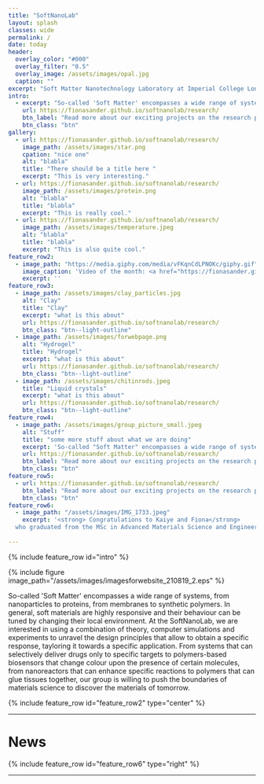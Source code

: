 ```yaml
---
title: "SoftNanoLab"
layout: splash
classes: wide
permalink: /
date: today
header:
  overlay_color: "#000"
  overlay_filter: "0.5"
  overlay_image: /assets/images/opal.jpg
  caption: ""
excerpt: "Soft Matter Nanotechnology Laboratory at Imperial College London"
intro: 
  - excerpt: "So-called 'Soft Matter' encompasses a wide range of systems, from nanoparticles to proteins, from membranes to synthetic polymers. In general, soft materials are highly responsive and their behaviour can be tuned by changing their local environment. At the SoftNanoLab, we are interested in using a combination of theory, computer simulations and experiments to unravel the design principles that allow to obtain a specific response, tayloring it towards a specific application. From systems that can selectively deliver drugs only to specific targets to polymers-based biosensors that change colour upon the presence of certain molecules, from nanoreactors that can enhance specific reactions to polymers that can glue tissues together, our group is willing to push the boundaries of materials science to discover the materials of tomorrow."
    url: https://fionasander.github.io/softnanolab/research/
    btn_label: "Read more about our exciting projects on the research page"
    btn_class: "btn"
gallery:
  - url: https://fionasander.github.io/softnanolab/research/
    image_path: /assets/images/star.png
    cpation: "nice one"
    alt: "blabla"
    title: "There should be a title here "
    excerpt: "This is very interesting."
  - url: https://fionasander.github.io/softnanolab/research/
    image_path: /assets/images/protein.png
    alt: "blabla"
    title: "blabla"
    excerpt: "This is really cool."
  - url: https://fionasander.github.io/softnanolab/research/
    image_path: /assets/images/temperature.jpeg
    alt: "blabla"
    title: "blabla"
    excerpt: "This is also quite cool."
feature_row2:
  - image_path: "https://media.giphy.com/media/vFKqnCdLPNOKc/giphy.gif"
    image_caption: 'Video of the month: <a href="https://fionasander.github.io/softnanolab/research/">Gold nanoparticle</a> simulation blablabla - <small><em> by <a href="https://fionasander.github.io/softnanolab/theteam/william/">William Morton</a> </small>'
    excerpt: ''
feature_row3:
  - image_path: /assets/images/clay_particles.jpg 
    alt: "Clay"
    title: "Clay"
    excerpt: "what is this about"
    url: https://fionasander.github.io/softnanolab/research/
    btn_class: "btn--light-outline"
  - image_path: /assets/images/forwebpage.png
    alt: "Hydrogel"
    title: "Hydrogel"
    excerpt: "what is this about"
    url: https://fionasander.github.io/softnanolab/research/
    btn_class: "btn--light-outline"
  - image_path: /assets/images/chitinrods.jpeg
    title: "Liquid crystals"
    excerpt: "what is this about"
    url: https://fionasander.github.io/softnanolab/research/
    btn_class: "btn--light-outline"
feature_row4:
  - image_path: /assets/images/group_picture_small.jpeg
    alt: "Stuff"
    title: "some more stuff about what we are doing"
    excerpt: 'So-called "Soft Matter" encompasses a wide range of systems, from nanoparticles to proteins, from membranes to synthetic polymers. In general, soft materials are highly responsive and their behaviour can be tuned by changing their local environment. At the SoftNanoLab, we are interested in using a combination of theory, computer simulations and experiments to unravel the design principles that allow to obtain a specific response, tayloring it towards a specific application. From systems that can selectively deliver drugs only to specific targets to polymers-based biosensors that change colour upon the presence of certain molecules, from nanoreactors that can enhance specific reactions to polymers that can glue tissues together, our group is willing to push the boundaries of materials science to discover the materials of tomorrow.'
    url: https://fionasander.github.io/softnanolab/research/
    btn_label: "Read more about our exciting projects on the research page"
    btn_class: "btn"
feature_row5:
  - url: https://fionasander.github.io/softnanolab/research/
    btn_label: "Read more about our exciting projects on the research page"
    btn_class: "btn"
feature_row6:
  - image_path: "/assets/images/IMG_1733.jpeg"
    excerpt: '<strong> Congratulations to Kaiye and Fiona</strong>
  who graduated from the MSc in Advanced Materials Science and Engineering at Imperial College and continue doing PhDs in the SoftNanoLab group. <small> <em>- 08th May 2019</em> </small>'
    
---
```

   

{% include feature_row id="intro" %}

{% include figure image_path="/assets/images/imagesforwebsite_210819_2.eps" %}

So-called 'Soft Matter' encompasses a wide range of systems, from nanoparticles to proteins, from membranes to synthetic polymers. In general, soft materials are highly responsive and their behaviour can be tuned by changing their local environment. At the SoftNanoLab, we are interested in using a combination of theory, computer simulations and experiments to unravel the design principles that allow to obtain a specific response, tayloring it towards a specific application. From systems that can selectively deliver drugs only to specific targets to polymers-based biosensors that change colour upon the presence of certain molecules, from nanoreactors that can enhance specific reactions to polymers that can glue tissues together, our group is willing to push the boundaries of materials science to discover the materials of tomorrow.


{% include feature_row id="feature_row2" type="center" %}

---
# News

{% include feature_row id="feature_row6" type="right" %}


---


